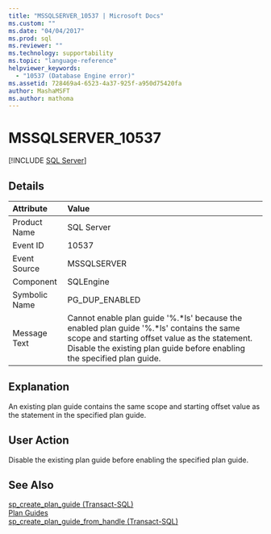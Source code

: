 ```yaml
---
title: "MSSQLSERVER_10537 | Microsoft Docs"
ms.custom: ""
ms.date: "04/04/2017"
ms.prod: sql
ms.reviewer: ""
ms.technology: supportability
ms.topic: "language-reference"
helpviewer_keywords: 
  - "10537 (Database Engine error)"
ms.assetid: 728469a4-6523-4a37-925f-a950d75420fa
author: MashaMSFT
ms.author: mathoma
---
```

# MSSQLSERVER_10537
 [!INCLUDE [SQL Server](../../includes/applies-to-version/sqlserver.md)]
  
## Details  
  
| Attribute | Value |  
| :-------- | :---- |  
|Product Name|SQL Server|  
|Event ID|10537|  
|Event Source|MSSQLSERVER|  
|Component|SQLEngine|  
|Symbolic Name|PG_DUP_ENABLED|  
|Message Text|Cannot enable plan guide '%.*ls' because the enabled plan guide '%.\*ls' contains the same scope and starting offset value as the statement. Disable the existing plan guide before enabling the specified plan guide.|  
  
## Explanation  
An existing plan guide contains the same scope and starting offset value as the statement in the specified plan guide.  
  
## User Action  
Disable the existing plan guide before enabling the specified plan guide.  
  
## See Also  
[sp_create_plan_guide &#40;Transact-SQL&#41;](~/relational-databases/system-stored-procedures/sp-create-plan-guide-transact-sql.md)  
[Plan Guides](~/relational-databases/performance/plan-guides.md)  
[sp_create_plan_guide_from_handle &#40;Transact-SQL&#41;](~/relational-databases/system-stored-procedures/sp-create-plan-guide-from-handle-transact-sql.md)  
  
